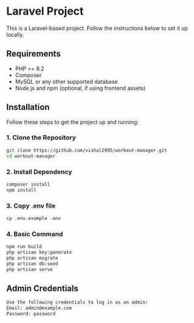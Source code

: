 # Laravel Project

This is a Laravel-based project. Follow the instructions below to set it up locally.

## Requirements

- PHP >= 8.2
- Composer
- MySQL or any other supported database
- Node.js and npm (optional, if using frontend assets)

## Installation

Follow these steps to get the project up and running:

### 1. Clone the Repository
```bash
git clone https://github.com/vishal2995/workout-manager.git
cd workout-manager
```
### 2. Install Dependency
```bash
composer install
npm install
```

### 3. Copy .env file
```bash
cp .env.example .env
```

### 4. Basic Command 
```bash
npm run build
php artisan key:generate
php artisan migrate
php artisan db:seed
php artisan serve
```


## Admin Credentials
```bash
Use the following credentials to log in as an admin:
Email: admin@example.com
Password: password
```